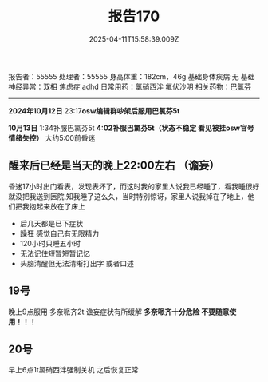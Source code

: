 ﻿---
title: 报告170
description: 
published: true
date: 2025-04-11T15:58:39.009Z
tags: 
editor: markdown
dateCreated: 2025-04-12T10:05:12.112Z
---

报告者：55555
处理者：55555
身高体重：182cm，46g
基础身体疾病:无
基础神经异常：双相 焦虑症 adhd 
日常用药：氯硝西泮 氟伏沙明
相关药物：[巴氯芬](/drug/BCF)

---
**2024年10月12日** 
23:17**osw编辑群吵架后服用巴氯芬5t**

**10月13日**
1:34补服巴氯芬5t
**4:02补服巴氯芬5t（状态不稳定 看见被挂osw官号情绪失控）**
大约5:00前昏迷

醒来后已经是当天的晚上22:00左右 （谵妄）
-
昏迷17小时出门看表，发现表坏了，而这时我的家里人说我已经睡了，看我睡很好就没把我送到医院,知我睡了这么久，当时特别惊讶，家里人说我掉在了地上，他们把我抱起来放在了床上

- 后几天都是已下症状
- 躁狂 感觉自己有无限精力
- 120小时只睡五小时
- 无法记住短暂短暂记忆
- 头脑清醒但无法清晰打出字 或者口述
## 19号
晚上9点服用 多奈哌齐2t
谵妄症状有所缓解
**多奈哌齐十分危险 不要随意使用！！！**
## 20号
早上6点1t氯硝西泮强制关机
之后恢复正常


